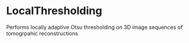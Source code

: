 # LocalThresholding
Performs locally adaptive Otsu thresholding on 3D image sequences of tomogrpahic reconstructions
